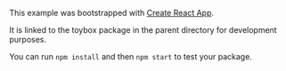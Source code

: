 This example was bootstrapped with [Create React App](https://github.com/facebook/create-react-app).

It is linked to the toybox package in the parent directory for development purposes.

You can run `npm install` and then `npm start` to test your package.

